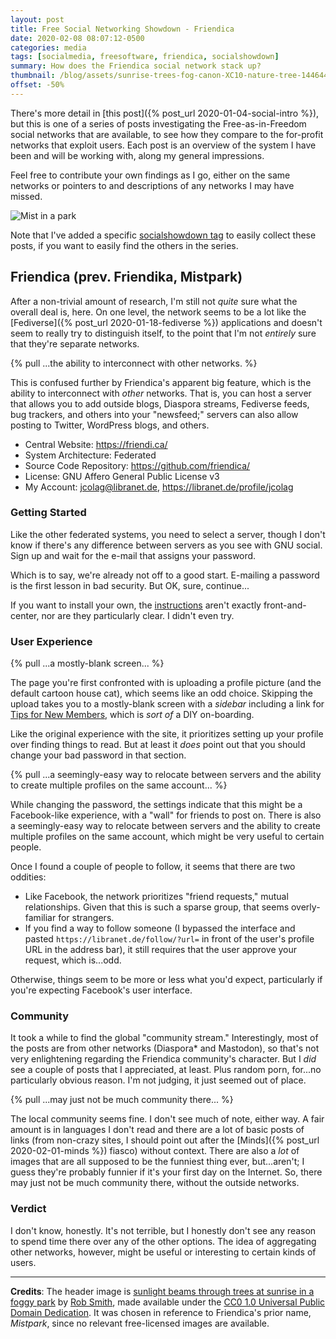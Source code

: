 ```yaml
---
layout: post
title: Free Social Networking Showdown - Friendica
date: 2020-02-08 08:07:12-0500
categories: media
tags: [socialmedia, freesoftware, friendica, socialshowdown]
summary: How does the Friendica social network stack up?
thumbnail: /blog/assets/sunrise-trees-fog-canon-XC10-nature-tree-1446447-pxhere.com.jpg
offset: -50%
---
```


There's more detail in [this post]({% post_url 2020-01-04-social-intro %}), but this is one of a series of posts investigating the Free-as-in-Freedom social networks that are available, to see how they compare to the for-profit networks that exploit users.  Each post is an overview of the system I have been and will be working with, along my general impressions.

Feel free to contribute your own findings as I go, either on the same networks or pointers to and descriptions of any networks I may have missed.

![Mist in a park](/blog/assets/sunrise-trees-fog-canon-XC10-nature-tree-1446447-pxhere.com.jpg "Mist in a park")

Note that I've added a specific [socialshowdown tag](/blog/tag/socialmedia/) to easily collect these posts, if you want to easily find the others in the series.

## Friendica (prev. Friendika, Mistpark)

After a non-trivial amount of research, I'm still not _quite_ sure what the overall deal is, here.  On one level, the network seems to be a lot like the [Fediverse]({% post_url 2020-01-18-fediverse %}) applications and doesn't seem to really try to distinguish itself, to the point that I'm not _entirely_ sure that they're separate networks.

{% pull ...the ability to interconnect with other networks. %}

This is confused further by Friendica's apparent big feature, which is the ability to interconnect with _other_ networks.  That is, you can host a server that allows you to add outside blogs, Diaspora streams, Fediverse feeds, bug trackers, and others into your "newsfeed;" servers can also allow posting to Twitter, WordPress blogs, and others.

 * Central Website:  <https://friendi.ca/>
 * System Architecture:  Federated
 * Source Code Repository:  <https://github.com/friendica/>
 * License:  GNU Affero General Public License v3
 * My Account:  jcolag@libranet.de, <https://libranet.de/profile/jcolag>

### Getting Started

Like the other federated systems, you need to select a server, though I don't know if there's any difference between servers as you see with GNU social.  Sign up and wait for the e-mail that assigns your password.

Which is to say, we're already not off to a good start.  E-mailing a password is the first lesson in bad security.  But OK, sure, continue...

If you want to install your own, the [instructions](https://github.com/friendica/friendica/blob/develop/doc/Install.md) aren't exactly front-and-center, nor are they particularly clear.  I didn't even try.

### User Experience

{% pull ...a mostly-blank screen... %}

The page you're first confronted with is uploading a profile picture (and the default cartoon house cat), which seems like an odd choice.  Skipping the upload takes you to a mostly-blank screen with a _sidebar_ including a link for [Tips for New Members](https://libranet.de/newmember), which is _sort of_ a DIY on-boarding.

Like the original experience with the site, it prioritizes setting up your profile over finding things to read.  But at least it _does_ point out that you should change your bad password in that section.

{% pull ...a seemingly-easy way to relocate between servers and the ability to create multiple profiles on the same account... %}

While changing the password, the settings indicate that this might be a Facebook-like experience, with a "wall" for friends to post on.  There is also a seemingly-easy way to relocate between servers and the ability to create multiple profiles on the same account, which might be very useful to certain people.

Once I found a couple of people to follow, it seems that there are two oddities:

 * Like Facebook, the network prioritizes "friend requests," mutual relationships.  Given that this is such a sparse group, that seems overly-familiar for strangers.
 * If you find a way to follow someone (I bypassed the interface and pasted `https://libranet.de/follow/?url=` in front of the user's profile URL in the address bar), it still requires that the user approve your request, which is...odd.

Otherwise, things seem to be more or less what you'd expect, particularly if you're expecting Facebook's user interface.

### Community

It took a while to find the global "community stream."  Interestingly, most of the posts are from other networks (Diaspora* and Mastodon), so that's not very enlightening regarding the Friendica community's character.  But I _did_ see a couple of posts that I appreciated, at least.  Plus random porn, for...no particularly obvious reason.  I'm not judging, it just seemed out of place.

{% pull ...may just not be much community there... %}

The local community seems fine.  I don't see much of note, either way.  A fair amount is in languages I don't read and there are a lot of basic posts of links (from non-crazy sites, I should point out after the [Minds]({% post_url 2020-02-01-minds %}) fiasco) without context.  There are also a *lot* of images that are all supposed to be the funniest thing ever, but...aren't; I guess they're probably funnier if it's your first day on the Internet.  So, there may just not be much community there, without the outside networks.

### Verdict

I don't know, honestly.  It's not terrible, but I honestly don't see any reason to spend time there over any of the other options.  The idea of aggregating other networks, however, might be useful or interesting to certain kinds of users.

* * *

**Credits**:  The header image is [sunlight beams through trees at sunrise in a foggy park](https://pxhere.com/en/photo/1446447) by [Rob Smith](https://pxhere.com/en/photographer/1206799), made available under the [CC0 1.0 Universal Public Domain Dedication](https://creativecommons.org/publicdomain/zero/1.0/).  It was chosen in reference to Friendica's prior name, *Mistpark*, since no relevant free-licensed images are available.
